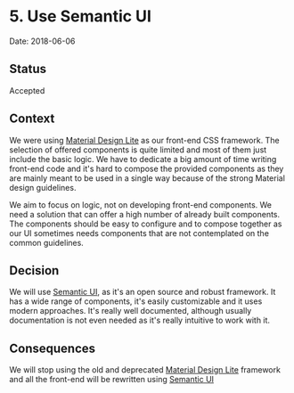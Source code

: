 # 5. Use Semantic UI

Date: 2018-06-06

## Status

Accepted

## Context

We were using [Material Design Lite](https://getmdl.io/) as our front-end CSS framework.
The selection of offered components is quite limited and most of them just include
the basic logic. We have to dedicate a big amount of time writing front-end code and it's
hard to compose the provided components as they are mainly meant to be used in a single
way because of the strong Material design guidelines.

We aim to focus on logic, not on developing front-end components. We need a solution
that can offer a high number of already built components. The components should be
easy to configure and to compose together as our UI sometimes needs components that
are not contemplated on the common guidelines.

## Decision

We will use [Semantic UI](https://semantic-ui.com/), as it's an open source and robust framework.
It has a wide range of components, it's easily customizable and it uses modern
approaches. It's really well documented, although usually documentation is not even
needed as it's really intuitive to work with it.

## Consequences

We will stop using the old and deprecated [Material Design Lite](https://getmdl.io/)
framework and all the front-end will be rewritten using [Semantic UI](https://semantic-ui.com/)
